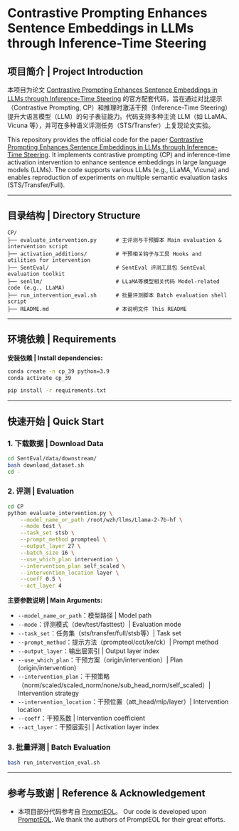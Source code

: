 # Contrastive Prompting Enhances Sentence Embeddings in LLMs through Inference-Time Steering

## 项目简介 | Project Introduction

本项目为论文 [Contrastive Prompting Enhances Sentence Embeddings in LLMs through Inference-Time Steering](https://arxiv.org/pdf/2505.12831) 的官方配套代码，旨在通过对比提示（Contrastive Prompting, CP）和推理时激活干预（Inference-Time Steering）提升大语言模型（LLM）的句子表征能力。代码支持多种主流 LLM（如 LLaMA、Vicuna 等），并可在多种语义评测任务（STS/Transfer）上复现论文实验。

This repository provides the official code for the paper [Contrastive Prompting Enhances Sentence Embeddings in LLMs through Inference-Time Steering](https://arxiv.org/pdf/2505.12831). It implements contrastive prompting (CP) and inference-time activation intervention to enhance sentence embeddings in large language models (LLMs). The code supports various LLMs (e.g., LLaMA, Vicuna) and enables reproduction of experiments on multiple semantic evaluation tasks (STS/Transfer/Full).

---



## 目录结构 | Directory Structure

```
CP/
├── evaluate_intervention.py      # 主评测与干预脚本 Main evaluation & intervention script
├── activation_additions/         # 干预相关钩子与工具 Hooks and utilities for intervention
├── SentEval/                     # SentEval 评测工具包 SentEval evaluation toolkit
├── senllm/                       # LLaMA等模型相关代码 Model-related code (e.g., LLaMA)
├── run_intervention_eval.sh      # 批量评测脚本 Batch evaluation shell script
├── README.md                     # 本说明文件 This README
```

---

## 环境依赖 | Requirements

**安装依赖 | Install dependencies:**
```bash
conda create -n cp_39 python=3.9
conda activate cp_39

pip install -r requirements.txt
```

---

## 快速开始 | Quick Start

### 1. 下载数据 | Download Data

``` sh
cd SentEval/data/downstream/
bash download_dataset.sh
cd -
```
### 2. 评测 | Evaluation

```bash
cd CP
python evaluate_intervention.py \
    --model_name_or_path /root/wzh/llms/Llama-2-7b-hf \
    --mode test \
    --task_set stsb \
    --prompt_method prompteol \
    --output_layer 27 \
    --batch_size 16 \
    --use_which_plan intervention \
    --intervention_plan self_scaled \
    --intervention_location layer \
    --coeff 0.5 \
    --act_layer 4
```

**主要参数说明 | Main Arguments:**
- `--model_name_or_path`：模型路径 | Model path
- `--mode`：评测模式（dev/test/fasttest）| Evaluation mode
- `--task_set`：任务集（sts/transfer/full/stsb等）| Task set
- `--prompt_method`：提示方法（prompteol/cot/ke/ck）| Prompt method
- `--output_layer`：输出层索引 | Output layer index
- `--use_which_plan`：干预方案（origin/intervention）| Plan (origin/intervention)
- `--intervention_plan`：干预策略（norm/scaled/scaled_norm/none/sub_head_norm/self_scaled）| Intervention strategy
- `--intervention_location`：干预位置（att_head/mlp/layer）| Intervention location
- `--coeff`：干预系数 | Intervention coefficient
- `--act_layer`：干预层索引 | Activation layer index

### 3. 批量评测 | Batch Evaluation

```bash
bash run_intervention_eval.sh
```

---



## 参考与致谢 | Reference & Acknowledgement

- 本项目部分代码参考自 [PromptEOL](https://github.com/kongds/scaling_sentemb)。
Our code is developed upon [PromptEOL](https://github.com/kongds/scaling_sentemb). We thank the authors of PromptEOL for their great efforts.




